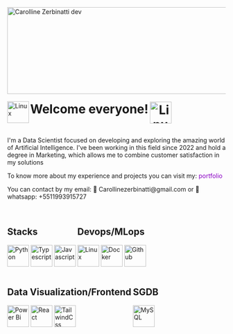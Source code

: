 <img align="center" alt="Carolline Zerbinatti dev" title="data scientist" height="200" width="1920" src="https://i.imgur.com/G4hwpJk.jpeg" />

<div>
  <div><br>
      <img align="left" alt="Linux" title="Linux" height="50" width="50" src="https://cdn2.steamgriddb.com/icon/58521e4e2bd3d4b988cbd17d7365df3c/32/512x512.png" />
      <h1 align="center" class="my-class" style="display:flex; margin:0 !important; padding:0 !important; transform: translateY(1px);">Welcome everyone!  <img align="right" alt="Linux" title="Linux" height="50" width="50" src="https://cdn2.steamgriddb.com/icon/63c6598e9ddd2961e7dfa4d4eb8144a1/32/512x512.png" /></h1>

  </div><br>

  <p>I'm a Data Scientist focused on developing and exploring the amazing world of Artificial Intelligence. I've been working in this field since 2022 and hold a degree in Marketing, which allows me to combine customer satisfaction in my solutions</p>
  <p>To know more about my experience and projects you can visit my:
    <a href="#" 
         style="color: #8A00C4; text-decoration: none; cursor: pointer"
         target="_blank"
         onmouseover="this.style.textDecoration='underline'"
         onmouseout="this.style.textDecoration='none'">
        portfolio
      </a></p>
  <p>You can contact by my email: 📨 Carollinezerbinatti@gmail.com or 📱 whatsapp: +5511993915727</p>

</div>
<div>
  
  <div style="display:inline-block"><br>
    <h2>Stacks</h2>
    <img align="center" alt="Python" title="Python" height="50" width="50" src="https://i.imgur.com/uexSfOS.jpg" />
    <img align="center" alt="Typescript" title="Typescript" height="50" width="50" src="https://i.imgur.com/DsnLK2T.jpg" />
    <img align="center" alt="Javascript" title="Javascript" height="50" width="50" src="https://i.imgur.com/QRZkVZ2.jpg" />
  </div>
  
  <div style="display:inline-block"><br>
    <h2>Devops/MLops</h2>
    <img align="center" alt="Linux" title="Linux" height="50" width="50" src="https://i.imgur.com/9CKLmcY.jpg" />
    <img align="center" alt="Docker" title="Docker" height="50" width="50" src="https://i.imgur.com/mXFbv0t.jpg" />
    <img align="center" alt="Github" title="Github" height="50" width="50" src="https://i.imgur.com/9gE0TQ3.jpg" />
  </div>
  
  <div style="display:inline-block"><br>
    <h2>Data Visualization/Frontend</h2>
    <img align="center" alt="Power Bi" title="Power Bi" height="50" width="50" src="https://i.imgur.com/FbXhHkI.jpg" />
    <img align="center" alt="React" title="React" height="50" width="50" src="https://i.imgur.com/f2NbHQY.jpg" />
    <img align="center" alt="TailwindCss" title="TailwindCss" height="50" width="50" src="https://i.imgur.com/RxdlHeX.jpg" />
  </div>
  
  <div style="display:inline-block"><br>
    <h2>SGDB</h2>
    <img align="center" alt="MySQL" title="MySQL" height="50" width="50" src="https://i.imgur.com/8QOg4tL.jpg" />
  </div>
</div>


